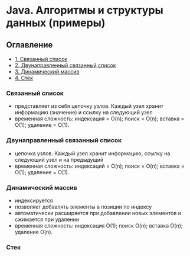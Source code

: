 # Java. Алгоритмы и структуры данных (примeры)

## Оглавление

- [1. Связанный список](#Связанный-список)
- [2. Двунаправленный связанный список](#Двунаправленный-связанный-список)
- [3. Динамический массив](#Динамическиймассив)
- [4. Стек](#Стек)


### Связанный список
- представляет из себя цепочку узлов. Каждый узел хранит информацию (значение) и ссылку на следующий узел
- временная сложность:
  индексация = O(n); поиск = O(n); вставка = O(1); удаление = O(1).

### Двунаправленный связанный список
- цепочка узлов. Каждый узел хранит информацию, ссылку на следующий узел и на предыдущий
- временная сложность:
  индексаций = O(n); поиск = O(n); вставка = O(1); удаление = O(1).

### Динамический массив
- индексируется
- позволяет добавлять элементы в позиции по индексу
- автоматически расширяется при добавлении новых элементов и сжимается при удалении
- временная сложность:
  индексация O(1); поиск O(n); вставка	O(n); удаление	O(n).
  
### Стек
